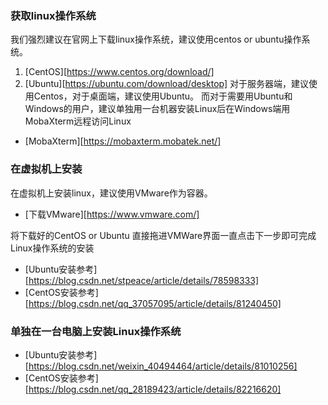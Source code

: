 
### 获取linux操作系统
我们强烈建议在官网上下载linux操作系统，建议使用centos or ubuntu操作系统。
1. [CentOS][https://www.centos.org/download/]
2. [Ubuntu][https://ubuntu.com/download/desktop]
对于服务器端，建议使用Centos，对于桌面端，建议使用Ubuntu。
而对于需要用Ubuntu和Windows的用户，建议单独用一台机器安装Linux后在Windows端用MobaXterm远程访问Linux
* [MobaXterm][https://mobaxterm.mobatek.net/]

### 在虚拟机上安装
在虚拟机上安装linux，建议使用VMware作为容器。
* [下载VMware][https://www.vmware.com/]

将下载好的CentOS or Ubuntu 直接拖进VMWare界面一直点击下一步即可完成Linux操作系统的安装
* [Ubuntu安装参考][https://blog.csdn.net/stpeace/article/details/78598333]
* [CentOS安装参考][https://blog.csdn.net/qq_37057095/article/details/81240450]

### 单独在一台电脑上安装Linux操作系统

* [Ubuntu安装参考][https://blog.csdn.net/weixin_40494464/article/details/81010256]
* [CentOS安装参考][https://blog.csdn.net/qq_28189423/article/details/82216620]





